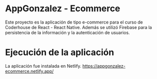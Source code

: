# AppGonzalez - Ecommerce

Este proyecto es la aplicación de tipo e-commerce para el curso de Coderhouse de React - React Native.
Además se utilizó Firebase para la persistencia de la información y la autenticación de usuarios.

# Ejecución de la aplicación

La aplicación fue instalada en Netlify.
https://appgonzalez-ecommerce.netlify.app/